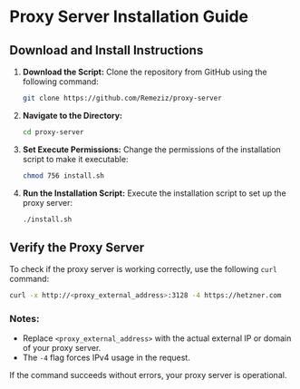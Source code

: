 # Proxy Server Installation Guide

## Download and Install Instructions

1. **Download the Script:**
   Clone the repository from GitHub using the following command:
   ```bash
   git clone https://github.com/Remeziz/proxy-server
   ```

2. **Navigate to the Directory:**
   ```bash
   cd proxy-server
   ```

3. **Set Execute Permissions:**
   Change the permissions of the installation script to make it executable:
   ```bash
   chmod 756 install.sh
   ```

4. **Run the Installation Script:**
   Execute the installation script to set up the proxy server:
   ```bash
   ./install.sh
   ```

## Verify the Proxy Server
To check if the proxy server is working correctly, use the following `curl` command:

```bash
curl -x http://<proxy_external_address>:3128 -4 https://hetzner.com
```

### Notes:
- Replace `<proxy_external_address>` with the actual external IP or domain of your proxy server.
- The `-4` flag forces IPv4 usage in the request.

If the command succeeds without errors, your proxy server is operational.

